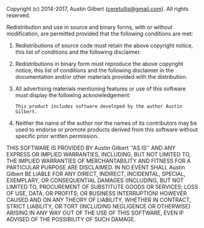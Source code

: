 Copyright (c) 2014-2017, Austin Gilbert (ceretullis@gmail.com). All rights reserved.

Redistribution and use in source and binary forms, with or without modification, are permitted provided that the following conditions are met:

1. Redistributions of source code must retain the above copyright notice, this list of conditions and the following disclaimer.

2. Redistributions in binary form must reproduce the above copyright notice, this list of conditions and the following disclaimer in the documentation and/or other materials provided with the distribution.

3. All advertising materials mentioning features or use of this software must display the following acknowledgement:

       This product includes software developed by the author Austin Gilbert.

4. Neither the name of the author nor the
   names of its contributors may be used to endorse or promote products
   derived from this software without specific prior written permission.

THIS SOFTWARE IS PROVIDED BY Austin Gilbert ''AS IS'' AND ANY EXPRESS OR IMPLIED WARRANTIES, INCLUDING, BUT NOT LIMITED TO, THE IMPLIED WARRANTIES OF MERCHANTABILITY AND FITNESS FOR A PARTICULAR PURPOSE ARE DISCLAIMED. IN NO EVENT SHALL Austin Gilbert BE LIABLE FOR ANY DIRECT, INDIRECT, INCIDENTAL, SPECIAL, EXEMPLARY, OR CONSEQUENTIAL DAMAGES (INCLUDING, BUT NOT LIMITED TO, PROCUREMENT OF SUBSTITUTE GOODS OR SERVICES; LOSS OF USE, DATA, OR PROFITS; OR BUSINESS INTERRUPTION) HOWEVER CAUSED AND ON ANY THEORY OF LIABILITY, WHETHER IN CONTRACT, STRICT LIABILITY, OR TORT (INCLUDING NEGLIGENCE OR OTHERWISE) ARISING IN ANY WAY OUT OF THE USE OF THIS SOFTWARE, EVEN IF ADVISED OF THE POSSIBILITY OF SUCH DAMAGE.
